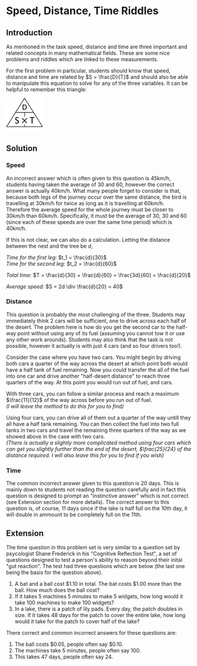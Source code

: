 # Speed, Distance, Time Riddles

## Introduction

As mentioned in the task speed, distance and time are three important and related concepts in many mathematical fields. These are some nice problems and riddles which are linked to these measurements.

For the first problem in particular, students should know that speed, distance and time are related by $S = \frac{D}{T}$ and should also be able to manipulate this equation to solve for any of the three variables. It can be helpful to remember this triangle:


<img src="../../images/sdt-riddles-1.png" width=100>

## Solution

### Speed

An incorrect answer which is often given to this question is 45km/h, students having taken the average of 30 and 60, however the correct answer is actually 40km/h. What many people forget to consider is that, because both legs of the journey occur over the same distance, the bird is travelling at 30km/h for twice as long as it is travelling at 60km/h.   
Therefore the average speed for the whole journey must be closer to 30km/h than 60km/h. Specifically, it must be the average of 30, 30 and 60 (since each of these speeds are over the same time period) which is 40km/h.

If this is not clear, we can also do a calculation. Letting the distance between the nest and the tree be $d$,  

*Time for the first leg:* $t_1 = \frac{d}{30}$  
*Time for the second leg:* $t_2 = \frac{d}{60}$

*Total time:* $T = \frac{d}{30} + \frac{d}{60} = \frac{3d}{60} = \frac{d}{20}$

*Average speed:* $S = 2d \div \frac{d}{20} = 40$

### Distance

This question is probably the most challenging of the three. Students may immediately think 2 cars will be sufficient, one to drive across each half of the desert. The problem here is how do you get the second car to the half-way point without using any of its fuel (assuming you cannot tow it or use any other work arounds). Students may also think that the task is not possible, however it actually is with just 4 cars (and so four drivers too!).

Consider the case where you have two cars. You might begin by driving both cars a quarter of the way across the desert at which point both would have a half tank of fuel remaining. Now you could transfer the all of the fuel into one car and drive another "half-desert distance" to reach three quarters of the way. At this point you would run out of fuel, and cars.

With three cars, you can follow a similar process and reach a maximum $\frac{11}{12}$ of the way across before you run out of fuel.  
*(I will leave the method to do this for you to find)*

Using four cars, you can drive all of them out a quarter of the way untill they all have a half tank remaining. You can then collect the fuel into two full tanks in two cars and travel the remaining three quarters of the way as we showed above in the case with two cars.  
*(There is actually a slightly more complicated method using four cars which can get you slightly further than the end of the desert, $\frac{25}{24} of the distance required. I will also leave this for you to find if you wish)*

### Time

The common incorrect answer given to this question is 20 days. This is mainly down to students not reading the question carefully and in fact this question is designed to prompt an "instinctive answer" which is not correct (see Extension section for more details). The correct answer to this question is, of course, 11 days since if the lake is half full on the 10th day, it will double in ammount to be completely full on the 11th.

## Extension

The time question in this problem set is very similar to a question set by psycologist Shane Frederick in his "Cognitive Reflection Test", a set of questions designed to test a person's ability to reason beyond their inital "gut reaction". The test had three questions which are below (the last one being the basis for the question above).

1. A bat and a ball cost $1.10 in total. The bat costs $1.00 more than the ball. How much does the ball cost?  
2. If it takes 5 machines 5 minutes to make 5 widgets, how long would it take 100 machines to make 100 widgets?  
3. In a lake, there is a patch of lily pads. Every day, the patch doubles in size. If it takes 48 days for the patch to cover the entire lake, how long would it take for the patch to cover half of the lake?  

There correct and common incorrect answers for these questions are:

1. The ball costs $0.05, people often say $0.10.
2. The machines take 5 minutes, people often say 100.
3. This takes 47 days, people often say 24.
